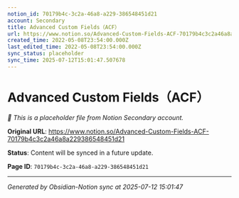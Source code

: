 ```yaml
---
notion_id: 70179b4c-3c2a-46a8-a229-386548451d21
account: Secondary
title: Advanced Custom Fields（ACF）
url: https://www.notion.so/Advanced-Custom-Fields-ACF-70179b4c3c2a46a8a229386548451d21
created_time: 2022-05-08T23:54:00.000Z
last_edited_time: 2022-05-08T23:54:00.000Z
sync_status: placeholder
sync_time: 2025-07-12T15:01:47.507678
---
```


# Advanced Custom Fields（ACF）

*🔄 This is a placeholder file from Notion Secondary account.*

**Original URL**: https://www.notion.so/Advanced-Custom-Fields-ACF-70179b4c3c2a46a8a229386548451d21

**Status**: Content will be synced in a future update.

**Page ID**: `70179b4c-3c2a-46a8-a229-386548451d21`

---

*Generated by Obsidian-Notion sync at 2025-07-12 15:01:47*
